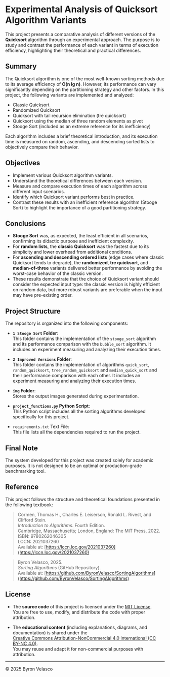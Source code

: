 # Experimental Analysis of Quicksort Algorithm Variants

This project presents a comparative analysis of different versions of the **Quicksort** algorithm through an experimental approach. The purpose is to study and contrast the performance of each variant in terms of execution efficiency, highlighting their theoretical and practical differences.

## Summary

The Quicksort algorithm is one of the most well-known sorting methods due to its average efficiency of **O(n lg n)**. However, its performance can vary significantly depending on the partitioning strategy and other factors. In this project, the following variants are implemented and analyzed:

- Classic Quicksort  
- Randomized Quicksort  
- Quicksort with tail recursion elimination (tre quicksort)
- Quicksort using the median of three random elements as pivot  
- Stooge Sort (included as an extreme reference for its inefficiency)

Each algorithm includes a brief theoretical introduction, and its execution time is measured on random, ascending, and descending sorted lists to objectively compare their behavior.

## Objectives

- Implement various Quicksort algorithm variants.  
- Understand the theoretical differences between each version.  
- Measure and compare execution times of each algorithm across different input scenarios.  
- Identify which Quicksort variant performs best in practice.  
- Contrast these results with an inefficient reference algorithm (Stooge Sort) to highlight the importance of a good partitioning strategy.

## Conclusions

- **Stooge Sort** was, as expected, the least efficient in all scenarios, confirming its didactic purpose and inefficient complexity.  
- For **random lists**, the **classic Quicksort** was the fastest due to its simplicity and lower overhead from additional conditions.  
- For **ascending and descending ordered lists** (edge cases where classic Quicksort tends to degrade), the **randomized**, **tre quicksort**, and **median-of-three** variants delivered better performance by avoiding the worst-case behavior of the classic version.  
- These results demonstrate that the choice of Quicksort variant should consider the expected input type: the classic version is highly efficient on random data, but more robust variants are preferable when the input may have pre-existing order.

## **Project Structure**

The repository is organized into the following components:

- **`1 Stooge Sort` Folder**:  
  This folder contains the implementation of the `stooge_sort` algorithm and its performance comparison with the `bubble_sort` algorithm. It includes an experiment measuring and analyzing their execution times.

- **`2 Improved Versions` Folder**:  
  This folder contains the implementation of algorithms `quick_sort`, `random_quicksort`, `tree_random_quicksort` and `median_quick_sort` and their performance comparison with each other. It includes an experiment measuring and analyzing their execution times.

- **`img` Folder**:  
  Stores the output images generated during experimentation.  

- **`project_functions.py` Python Script**:  
  This Python script includes all the sorting algorithms developed specifically for this project.

- `requirements.txt` Text File:   
  This file lists all the dependencies required to run the project.

## **Final Note**

The system developed for this project was created solely for academic purposes. It is not designed to be an optimal or production-grade benchmarking tool.

## **Reference**

This project follows the structure and theoretical foundations presented in the following textbook:

> Cormen, Thomas H., Charles E. Leiserson, Ronald L. Rivest, and Clifford Stein.  
> *Introduction to Algorithms*. Fourth Edition.  
> Cambridge, Massachusetts; London, England: The MIT Press, 2022.  
> ISBN: 9780262046305  
> LCCN: 2021037260  
> Available at: [https://lccn.loc.gov/2021037260](https://lccn.loc.gov/2021037260)

> Byron Velasco, 2025.  
> *Sorting Algorithms* (GitHub Repository).  
> Available at: [https://github.com/ByronVelasco/SortingAlgorithms](https://github.com/ByronVelasco/SortingAlgorithms)

## **License**

- The **source code** of this project is licensed under the [MIT License](./LICENSE).  
  You are free to use, modify, and distribute the code with proper attribution.

- The **educational content** (including explanations, diagrams, and documentation) is shared under the  
  [Creative Commons Attribution-NonCommercial 4.0 International (CC BY-NC 4.0)](https://creativecommons.org/licenses/by-nc/4.0/).  
  You may reuse and adapt it for non-commercial purposes with attribution.

---

© 2025 Byron Velasco